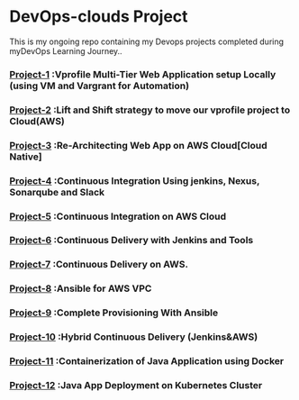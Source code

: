 # DevOps-clouds Project
 This is my ongoing repo containing my Devops projects completed during myDevOps Learning Journey..
### [Project-1](Project-1) :Vprofile Multi-Tier Web Application setup Locally (using VM and Vargrant for Automation)

### [Project-2](Project-2) :Lift and Shift strategy to move our vprofile project to Cloud(AWS)

### [Project-3](Project-3) :Re-Architecting Web App on AWS Cloud[Cloud Native]

### [Project-4](Project-4) :Continuous Integration Using jenkins, Nexus, Sonarqube and Slack

### [Project-5](Project-5) :Continuous Integration on AWS Cloud 

### [Project-6](Project-6) :Continuous Delivery with Jenkins and Tools

### [Project-7](Project-7) :Continuous Delivery on AWS.

### [Project-8](Project-8) :Ansible for AWS VPC

### [Project-9](Project-9) :Complete Provisioning With Ansible

### [Project-10](Project-10) :Hybrid Continuous Delivery (Jenkins&AWS)

### [Project-11](Project-11) :Containerization of Java Application using Docker

### [Project-12](Project-12) :Java App Deployment on Kubernetes Cluster